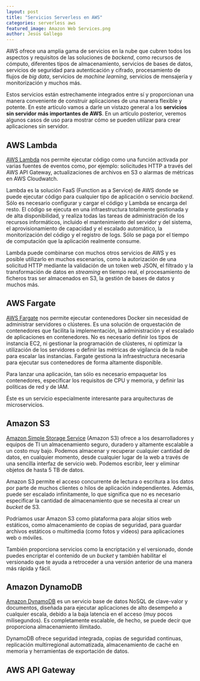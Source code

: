 ```yaml
---
layout: post
title: "Servicios Serverless en AWS"
categories: serverless aws
featured_image: Amazon Web Services.png
author: Jesús Gallego
---
```


AWS ofrece una amplia gama de servicios en la nube que cubren todos los aspectos y requisitos de las soluciones de _backend_, como recursos de cómputo, diferentes tipos de almacenamiento, servicios de bases de datos, servicios de seguridad para autenticación y cifrado, procesamiento de flujos de _big data_, servicios de _machine learning_, servicios de mensajería y monitorización y muchos más.

Estos servicios están estrechamente integrados entre sí y proporcionan una manera conveniente de construir aplicaciones de una manera flexible y potente. En este artículo vamos a darle un vistazo general a los **servicios sin servidor más importantes de AWS**. En un artículo posterior, veremos algunos casos de uso para mostrar cómo se pueden utilizar para crear aplicaciones sin servidor.

## AWS Lambda

[AWS Lambda](https://aws.amazon.com/es/lambda/) nos permite ejecutar código como una función activada por varias fuentes de eventos como, por ejemplo: solicitudes HTTP a través del AWS API Gateway, actualizaciones de archivos en S3 o alarmas de métricas en AWS Cloudwatch.

Lambda es la solución FaaS (Function as a Service) de AWS donde se puede ejecutar código para cualquier tipo de aplicación o servicio _backend_. Sólo es necesario configurar y cargar el código y Lambda se encarga del resto. El código se ejecuta en una infraestructura totalmente gestionada y de alta disponibilidad, y realiza todas las tareas de administración de los recursos informáticos, incluido el mantenimiento del servidor y del sistema, el aprovisionamiento de capacidad y el escalado automático, la monitorización del código y el registro de logs. Sólo se paga por el tiempo de computación que la aplicación realmente consume. 

Lambda puede combinarse con muchos otros servicios de AWS y es posible utilizarlo en muchos escenarios, como la autorización de una solicitud HTTP mediante la validación de un token web JSON, el filtrado y la transformación de datos en _streaming_ en tiempo real, el procesamiento de ficheros tras ser almacenados en S3, la gestión de bases de datos y muchos más.

## AWS Fargate

[AWS Fargate](https://aws.amazon.com/es/fargate/) nos permite ejecutar contenedores Docker sin necesidad de administrar servidores o clústeres. Es una solución de orquestación de contenedores que facilita la implementación, la administración y el escalado de aplicaciones en contenedores. No es necesario definir los tipos de instancia EC2, ni gestionar la programación de clústeres, ni optimizar la utilización de los servidores o definir las métricas de vigilancia de la nube para escalar las instancias. Fargate gestiona la infraestructura necesaria para ejecutar sus contenedores de forma altamente disponible. 

Para lanzar una aplicación, tan sólo es necesario empaquetar los contenedores, especificar los requisitos de CPU y memoria, y definir las políticas de red y de IAM.

Éste es un servicio especialmente interesante para arquitecturas de microservicios.

## Amazon S3

[Amazon Simple Storage Service](https://aws.amazon.com/es/s3/) (Amazon S3) ofrece a los desarrolladores y equipos de TI un almacenamiento seguro, duradero y altamente escalable a un costo muy bajo. Podemos almacenar y recuperar cualquier cantidad de datos, en cualquier momento, desde cualquier lugar de la web a través de una sencilla interfaz de servicio web. Podemos escribir, leer y eliminar objetos de hasta 5 TB de datos. 

Amazon S3 permite el acceso concurrente de lectura o escritura a los datos por parte de muchos clientes o hilos de aplicación independientes. Además, puede ser escalado infinitamente, lo que significa que no es necesario especificar la cantidad de almacenamiento que se necesita al crear un _bucket_ de S3.

Podríamos usar Amazon S3 como plataforma para alojar sitios web estáticos, como almacenamiento de copias de seguridad, para guardar archivos estáticos o multimedia (como fotos y vídeos) para aplicaciones web o móviles.

También proporciona servicios como la encriptación y el versionado, donde puedes encriptar el contenido de un _bucket_ y también habilitar el versionado que te ayuda a retroceder a una versión anterior de una manera más rápida y fácil.

## Amazon DynamoDB

[Amazon DynamoDB](https://aws.amazon.com/es/dynamodb/) es un servicio base de datos NoSQL de clave-valor y documentos, diseñada para ejecutar aplicaciones de alto desempeño a cualquier escala, debido a la baja latencia en el acceso (muy pocos milisegundos). Es completamente escalable, de hecho, se puede decir que proporciona almacenamiento ilimitado.

DynamoDB ofrece seguridad integrada, copias de seguridad continuas, replicación multirregional automatizada, almacenamiento de caché en memoria y herramientas de exportación de datos.

## AWS API Gateway
